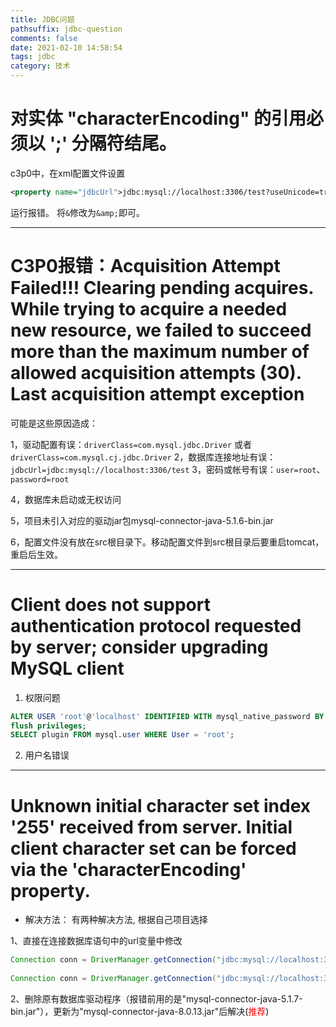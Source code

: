 ```yaml
---
title: JDBC问题
pathsuffix: jdbc-question
comments: false
date: 2021-02-10 14:58:54
tags: jdbc
category: 技术
---
```

# 对实体 "characterEncoding" 的引用必须以 ';' 分隔符结尾。
c3p0中，在xml配置文件设置
```xml
<property name="jdbcUrl">jdbc:mysql://localhost:3306/test?useUnicode=true&characterEncoding=utf8&rewriteBatchedStatements=true</property>
```
运行报错。
将`&`修改为`&amp;`即可。

---

# C3P0报错：Acquisition Attempt Failed!!! Clearing pending acquires. While trying to acquire a needed new resource, we failed to succeed more than the maximum number of allowed acquisition attempts (30). Last acquisition attempt exception
可能是这些原因造成：

1，驱动配置有误：`driverClass=com.mysql.jdbc.Driver` 或者 `driverClass=com.mysql.cj.jdbc.Driver`
2，数据库连接地址有误：`jdbcUrl=jdbc:mysql://localhost:3306/test`
3，密码或帐号有误：`user=root`、`password=root`

4，数据库未启动或无权访问

5，项目未引入对应的驱动jar包mysql-connector-java-5.1.6-bin.jar

6，配置文件没有放在src根目录下。移动配置文件到src根目录后要重启tomcat，重启后生效。

---

# Client does not support authentication protocol requested by server; consider upgrading MySQL client
1. 权限问题
```sql
ALTER USER 'root'@'localhost' IDENTIFIED WITH mysql_native_password BY 'root1234';
flush privileges;
SELECT plugin FROM mysql.user WHERE User = 'root';
```

2. 用户名错误

---

# Unknown initial character set index '255' received from server. Initial client character set can be forced via the 'characterEncoding' property.
+ 解决方法：
有两种解决方法, 根据自己项目选择

1、直接在连接数据库语句中的url变量中修改

```java
Connection conn = DriverManager.getConnection("jdbc:mysql://localhost:3306/test","root","root1234");//修改前
 
Connection conn = DriverManager.getConnection("jdbc:mysql://localhost:3306/test?useUnicode=true&characterEncoding=utf8","root","root1234");//修改后
```
 
2、删除原有数据库驱动程序（报错前用的是"mysql-connector-java-5.1.7-bin.jar"），更新为"mysql-connector-java-8.0.13.jar"后解决(<font color='red'>推荐</font>)